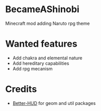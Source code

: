 # BecameAShinobi
Minecraft mod adding Naruto rpg theme

# Wanted features

- Add chakra and elemental nature
- Add hereditary capabilities
- Add rpg mecanism

# Credits

- [Better-HUD](https://github.com/mccreery/better-hud) for geom and util packages